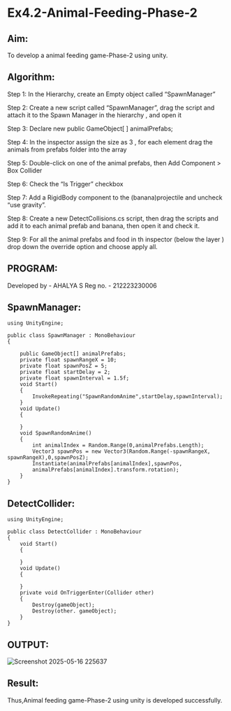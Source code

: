 # Ex4.2-Animal-Feeding-Phase-2

## Aim:
To develop a animal feeding game-Phase-2 using unity.

## Algorithm:
Step 1: In the Hierarchy, create an Empty object called “SpawnManager”

Step 2: Create a new script called “SpawnManager”, drag the script and attach it to the Spawn Manager in the hierarchy , and open it

Step 3: Declare new public GameObject[ ] animalPrefabs;

Step 4: In the inspector assign the size as 3 , for each element drag the animals from prefabs folder into the array

Step 5: Double-click on one of the animal prefabs, then Add Component > Box Collider

Step 6: Check the “Is Trigger” checkbox

Step 7: Add a RigidBody component to the (banana)projectile and uncheck “use gravity”.

Step 8: Create a new DetectCollisions.cs script, then drag the scripts and add it to each animal prefab and banana, then open it and check it.

Step 9: For all the animal prefabs and food in th inspector (below the layer ) drop down the override option and choose apply all.

## PROGRAM:

Developed by - AHALYA S
Reg no. - 212223230006

## SpawnManager:
```
using UnityEngine;

public class SpawnManager : MonoBehaviour
{
    
    public GameObject[] animalPrefabs;
    private float spawnRangeX = 10;
    private float spawnPosZ = 5;
    private float startDelay = 2;
    private float spawnInterval = 1.5f;
    void Start()
    {
        InvokeRepeating("SpawnRandomAnime",startDelay,spawnInterval);
    }
    void Update()
    {
        
    }
    void SpawnRandomAnime()
    {
        int animalIndex = Random.Range(0,animalPrefabs.Length);
        Vector3 spawnPos = new Vector3(Random.Range(-spawnRangeX, spawnRangeX),0,spawnPosZ);
        Instantiate(animalPrefabs[animalIndex],spawnPos,
        animalPrefabs[animalIndex].transform.rotation);
    }
}
```

## DetectCollider:
```
using UnityEngine;

public class DetectCollider : MonoBehaviour
{
    void Start()
    {
        
    }
    void Update()
    {
        
    }
    private void OnTriggerEnter(Collider other)
    {
        Destroy(gameObject);
        Destroy(other. gameObject);
    }
}
```

## OUTPUT:

![Screenshot 2025-05-16 225637](https://github.com/user-attachments/assets/656fda88-0cb5-4959-af5b-5844e80bf3d5)


## Result:
Thus,Animal feeding game-Phase-2 using unity is developed successfully.














